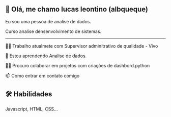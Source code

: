 ## 🚀 Olá, me chamo lucas leontino  (albqueque)
Eu sou uma pessoa de  analise  de dados.

Curso analise densenvolvimento de sistemas.

--------------------------------------------
👩‍💻 Trabalho atualmete com Supervisor adminitrativo de qualidade - Vivo

🧠 Estou aprendendo Analise de dados.

👯‍♀️ Procuro colaborar em projetos com criações de dashbord.python

📫 Como entrar em contato comigo 



## 🛠 Habilidades
Javascript, HTML, CSS...
